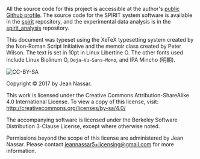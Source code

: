 All the source code for this project is accessible at the author's [public Github profile](https://github.com/masasin).
The source code for the SPIRIT system software is available in the [spirit](https://github.com/masasin/spirit) repository, and the experimental data analysis is in the [spirit_analysis](https://github.com/masasin/spirit_analysis) repository.

This document was typeset using the XeTeX typesetting system created by the Non-Roman Script Initiative and the memoir class created by Peter Wilson.
The text is set in 10pt in Linux Libertine O.
The other fonts used include Linux Biolinum O, `Deja~Vu~Sans~Mono`, and IPA Mincho (明朝).

![CC-BY-SA](https://i.creativecommons.org/l/by-sa/4.0/88x31.png")

Copyright © 2017 by Jean Nassar.

This work is licensed under the Creative Commons Attribution-ShareAlike 4.0 International License.
To view a copy of this license, visit:
http://creativecommons.org/licenses/by-sa/4.0/

The accompanying software is licensed under the Berkeley Software Distribution 3-Clause License, except where otherwise noted.

Permissions beyond the scope of this license are administered by Jean Nassar. Please contact jeannassar5+licensing@gmail.com for more information.

